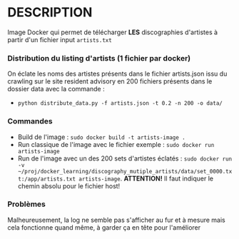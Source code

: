 # DESCRIPTION

Image Docker qui permet de télécharger **LES** discographies d'artistes à partir d'un fichier input `artists.txt`


### Distribution du listing d'artists (1 fichier par docker)

On éclate les noms des artistes présents dans le fichier artists.json issu du crawling sur le site resident advisory en 200 fichiers présents dans le dossier data avec la commande : 

 * `python distribute_data.py -f artists.json -t 0.2 -n 200 -o data/`

### Commandes

* Build de l'image : `sudo docker build -t artists-image .`
* Run classique de l'image avec le fichier exemple : `sudo docker run artists-image`
* Run de l'image avec un des 200 sets d'artistes éclatés : `sudo docker run -v ~/proj/docker_learning/discography_mutiple_artists/data/set_0000.txt:/app/artists.txt artists-image`. **ATTENTION!** Il faut indiquer le chemin absolu pour le fichier host! 

### Problèmes 

Malheureusement, la log ne semble pas s'afficher au fur et à mesure mais cela fonctionne quand même, à garder ça en tête pour l'améliorer

